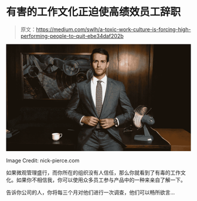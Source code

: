 # 有害的工作文化正迫使高绩效员工辞职

> 原文：<https://medium.com/swlh/a-toxic-work-culture-is-forcing-high-performing-people-to-quit-ebe34daf202b>

![](img/25889ce059085618b3b782c80f08ae63.png)

Image Credit: nick-pierce.com

如果微观管理盛行，而你所在的组织没有人信任，那么你就看到了有毒的工作文化。如果你不相信我，你可以使用众多员工参与产品中的一种来亲自了解一下。

告诉你公司的人，你将每三个月对他们进行一次调查，他们可以畅所欲言…
